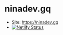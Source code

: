# ninadev.gq
- Site: https://ninadev.gq
- [![Netlify Status](https://api.netlify.com/api/v1/badges/3ee49847-679f-4841-91f8-23ff34224359/deploy-status)](https://app.netlify.com/sites/niina/deploys)
